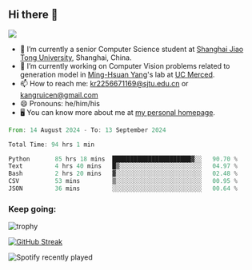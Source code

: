 ## Hi there 👋

![](https://komarev.com/ghpvc/?username=Kr-Panghu)
- 🌱 I’m currently a senior Computer Science student at [Shanghai Jiao Tong University](https://www.sjtu.edu.cn), Shanghai, China.
- 🔭 I’m currently working on Computer Vision problems related to generation model in [Ming-Hsuan Yang](https://faculty.ucmerced.edu/mhyang/)'s lab at [UC Merced](https://www.ucmerced.edu/).
- 📫 How to reach me: kr2256671169@sjtu.edu.cn or kangruicen@gmail.com
- 😄 Pronouns: he/him/his
- 🖥️ You can know more about me at [my personal homepage](https://kr-panghu.github.io).

<!--START_SECTION:waka-->

```rust
From: 14 August 2024 - To: 13 September 2024

Total Time: 94 hrs 1 min

Python       85 hrs 18 mins  ██████████████████████▓░░   90.70 %
Text         4 hrs 40 mins   █▒░░░░░░░░░░░░░░░░░░░░░░░   04.97 %
Bash         2 hrs 20 mins   ▓░░░░░░░░░░░░░░░░░░░░░░░░   02.48 %
CSV          53 mins         ▒░░░░░░░░░░░░░░░░░░░░░░░░   00.95 %
JSON         36 mins         ░░░░░░░░░░░░░░░░░░░░░░░░░   00.64 %
```

<!--END_SECTION:waka-->

<h3 align="left">Keep going:</h3>

![trophy](https://github-profile-trophy.vercel.app/?username=Kr-Panghu&theme=onedark&title=MultiLanguage,Stars,Followers,Repositories,Commits,Experience)

[![GitHub Streak](https://github-readme-streak-stats.herokuapp.com/?user=Kr-Panghu)](https://git.io/streak-stats)

![Spotify recently played](https://spotify-recently-played-readme.vercel.app/api?user=313cmgdfngjjlfotpedtywb7cpca)
